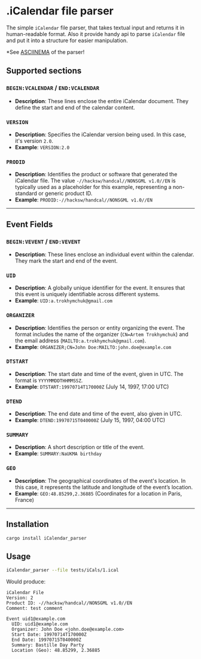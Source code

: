 # .iCalendar file parser

The simple `iCalendar` file parser, that takes textual input and returns it in human-readable format. Also it provide handy api to parse `iCalendar` file and put it into a structure for easier manipulation.

*See [ASCIINEMA](https://asciinema.org/a/ktJ8678THq7luDBPz8kG32BTf) of the parser!

## Supported sections

### `BEGIN:VCALENDAR` / `END:VCALENDAR`
- **Description**: These lines enclose the entire iCalendar document. They define the start and end of the calendar content.

### `VERSION`
- **Description**: Specifies the iCalendar version being used. In this case, it's version `2.0`.
- **Example**: `VERSION:2.0`

### `PRODID`
- **Description**: Identifies the product or software that generated the iCalendar file. The value `-//hacksw/handcal//NONSGML v1.0//EN` is typically used as a placeholder for this example, representing a non-standard or generic product ID.
- **Example**: `PRODID:-//hacksw/handcal//NONSGML v1.0//EN`

---

## Event Fields

### `BEGIN:VEVENT` / `END:VEVENT`
- **Description**: These lines enclose an individual event within the calendar. They mark the start and end of the event.

### `UID`
- **Description**: A globally unique identifier for the event. It ensures that this event is uniquely identifiable across different systems.
- **Example**: `UID:a.trokhymchuk@gmail.com`

### `ORGANIZER`
- **Description**: Identifies the person or entity organizing the event. The format includes the name of the organizer (`CN=Artem Trokhymchuk`) and the email address (`MAILTO:a.trokhymchuk@gmail.com`).
- **Example**: `ORGANIZER;CN=John Doe:MAILTO:john.doe@example.com`

### `DTSTART`
- **Description**: The start date and time of the event, given in UTC. The format is `YYYYMMDDTHHMMSSZ`.
- **Example**: `DTSTART:19970714T170000Z` (July 14, 1997, 17:00 UTC)

### `DTEND`
- **Description**: The end date and time of the event, also given in UTC.
- **Example**: `DTEND:19970715T040000Z` (July 15, 1997, 04:00 UTC)

### `SUMMARY`
- **Description**: A short description or title of the event.
- **Example**: `SUMMARY:NaUKMA birthday`

### `GEO`
- **Description**: The geographical coordinates of the event's location. In this case, it represents the latitude and longitude of the event’s location.
- **Example**: `GEO:48.85299,2.36885` (Coordinates for a location in Paris, France)

---


## Installation
```
cargo install iCalendar_parser
```

## Usage

```bash
iCalendar_parser --file tests/iCals/1.ical
```
Would produce:
```
iCalendar File
Version: 2
Product ID: -//hacksw/handcal//NONSGML v1.0//EN
Comment: test comment

Event uid1@example.com
  UID: uid1@example.com
  Organizer: John Doe <john.doe@example.com>
  Start Date: 19970714T170000Z
  End Date: 19970715T040000Z
  Summary: Bastille Day Party
  Location (Geo): 48.85299, 2.36885
```